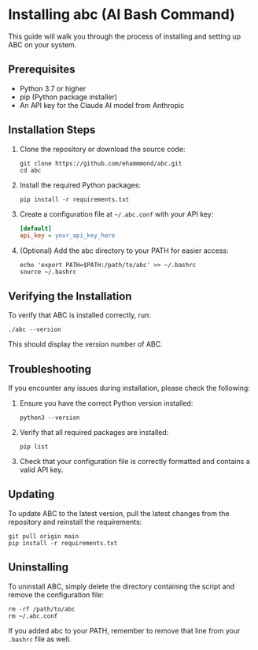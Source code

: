 # Installing abc (AI Bash Command)

This guide will walk you through the process of installing and setting up ABC on your system.

## Prerequisites

- Python 3.7 or higher
- pip (Python package installer)
- An API key for the Claude AI model from Anthropic

## Installation Steps

1. Clone the repository or download the source code:
   ```
   git clone https://github.com/ehammmond/abc.git
   cd abc
   ```

2. Install the required Python packages:
   ```
   pip install -r requirements.txt
   ```

3. Create a configuration file at `~/.abc.conf` with your API key:
   ```ini
   [default]
   api_key = your_api_key_here
   ```

4. (Optional) Add the abc directory to your PATH for easier access:
   ```
   echo 'export PATH=$PATH:/path/to/abc' >> ~/.bashrc
   source ~/.bashrc
   ```

## Verifying the Installation

To verify that ABC is installed correctly, run:

```
./abc --version
```

This should display the version number of ABC.

## Troubleshooting

If you encounter any issues during installation, please check the following:

1. Ensure you have the correct Python version installed:
   ```
   python3 --version
   ```

2. Verify that all required packages are installed:
   ```
   pip list
   ```

3. Check that your configuration file is correctly formatted and contains a valid API key.

## Updating

To update ABC to the latest version, pull the latest changes from the repository and reinstall the requirements:

```
git pull origin main
pip install -r requirements.txt
```

## Uninstalling

To uninstall ABC, simply delete the directory containing the script and remove the configuration file:

```
rm -rf /path/to/abc
rm ~/.abc.conf
```

If you added abc to your PATH, remember to remove that line from your `.bashrc` file as well.